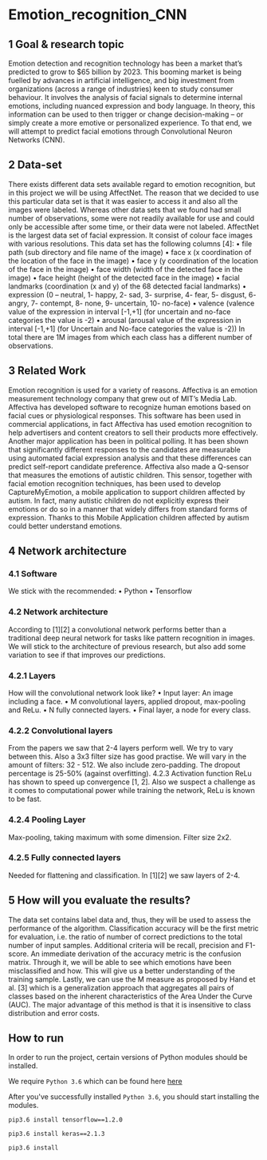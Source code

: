 # Emotion_recognition_CNN

## 1 Goal & research topic
Emotion detection and recognition technology has been a market that’s predicted to grow to $65 billion by 2023. This booming market is being fuelled by
advances in artificial intelligence, and big investment from organizations (across
a range of industries) keen to study consumer behaviour. It involves the analysis
of facial signals to determine internal emotions, including nuanced expression
and body language. In theory, this information can be used to then trigger
or change decision-making – or simply create a more emotive or personalized
experience.
To that end, we will attempt to predict facial emotions through Convolutional Neuron Networks (CNN).

## 2 Data-set
There exists different data sets available regard to emotion recognition, but in
this project we will be using AffectNet. The reason that we decided to use
this particular data set is that it was easier to access it and also all the images
were labeled. Whereas other data sets that we found had small number of
observations, some were not readily available for use and could only be accessible
after some time, or their data were not labeled.
AffectNet is the largest data set of facial expression. It consist of colour face
images with various resolutions. This data set has the following columns [4]:
• file path (sub directory and file name of the image)
• face x (x coordination of the location of the face in the image)
• face y (y coordination of the location of the face in the image)
• face width (width of the detected face in the image)
• face height (height of the detected face in the image)
• facial landmarks (coordination (x and y) of the 68 detected facial landmarks)
• expression (0 – neutral, 1- happy, 2- sad, 3- surprise, 4- fear, 5- disgust,
6- angry, 7- contempt, 8- none, 9- uncertain, 10- no-face)
• valence (valence value of the expression in interval [-1,+1] (for uncertain
and no-face categories the value is -2)
• arousal (arousal value of the expression in interval [-1,+1] (for Uncertain
and No-face categories the value is -2))
In total there are 1M images from which each class has a different number of
observations.

## 3 Related Work
Emotion recognition is used for a variety of reasons. Affectiva is an emotion
measurement technology company that grew out of MIT’s Media Lab. Affectiva has developed software to recognize human emotions based on facial cues
or physiological responses. This software has been used in commercial applications, in fact Affectiva has used emotion recognition to help advertisers and
content creators to sell their products more effectively.
Another major application has been in political polling. It has been
shown that significantly different responses to the candidates are measurable
using automated facial expression analysis and that these differences can predict
self-report candidate preference. Affectiva also made a Q-sensor that measures
the emotions of autistic children. This sensor, together with facial emotion
recognition techniques, has been used to develop CaptureMyEmotion, a mobile
application to support children affected by autism. In fact, many autistic children do not explicitly express their emotions or do so in a manner that widely
differs from standard forms of expression. Thanks to this Mobile Application
children affected by autism could better understand emotions.

## 4 Network architecture

### 4.1 Software
We stick with the recommended:
• Python
• Tensorflow

### 4.2 Network architecture
According to [1][2] a convolutional network performs better than a traditional
deep neural network for tasks like pattern recognition in images. We will stick
to the architecture of previous research, but also add some variation to see if
that improves our predictions.

### 4.2.1 Layers
How will the convolutional network look like?
• Input layer: An image including a face.
• M convolutional layers, applied dropout, max-pooling and ReLu.
• N fully connected layers.
• Final layer, a node for every class.

### 4.2.2 Convolutional layers
From the papers we saw that 2-4 layers perform well. We try to vary between
this. Also a 3x3 filter size has good practise. We will vary in the amount of
filters: 32 - 512. We also include zero-padding. The dropout percentage is
25-50% (against overfitting).
4.2.3 Activation function
ReLu has shown to speed up convergence [1, 2]. Also we suspect a challenge as
it comes to computational power while training the network, ReLu is known to
be fast.
### 4.2.4 Pooling Layer
Max-pooling, taking maximum with some dimension. Filter size 2x2.
### 4.2.5 Fully connected layers
Needed for flattening and classification. In [1][2] we saw layers of 2-4.

## 5 How will you evaluate the results?
The data set contains label data and, thus, they will be used to assess the
performance of the algorithm. Classification accuracy will be the first metric
for evaluation, i.e. the ratio of number of correct predictions to the total number
of input samples. Additional criteria will be recall, precision and F1-score.
An immediate derivation of the accuracy metric is the confusion matrix.
Through it, we will be able to see which emotions have been misclassified and
how. This will give us a better understanding of the training sample.
Lastly, we can use the M measure as proposed by Hand et al. [3] which is a
generalization approach that aggregates all pairs of classes based on the inherent
characteristics of the Area Under the Curve (AUC). The major advantage of
this method is that it is insensitive to class distribution and error costs.

## How to run
In order to run the project, certain versions of Python modules should be installed. 

We require `Python 3.6` which can be found here [here](https://www.python.org/downloads/)

After you've successfully installed `Python 3.6`, you should start installing the modules.

`pip3.6 install tensorflow==1.2.0`

`pip3.6 install keras==2.1.3`

`pip3.6 install `











